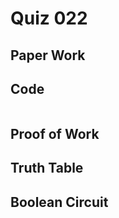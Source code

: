# Quiz 022



## Paper Work


## Code

```py


```

## Proof of Work


## Truth Table


## Boolean Circuit


